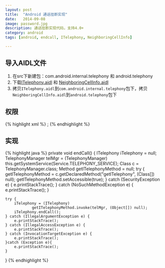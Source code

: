 ```yaml
---
layout: post
title:  "Android 通话挂断实现"
date:   2014-09-08
image: password.jpg
description: 通话挂断实现代码，支持4.0+
category: android
tags: [android, endcall, ITelephony, NeighboringCellInfo]

---
```


## 导入AIDL文件
1. 在src下新建包：com.android.internal.telephony 和 android.telephony
2. 下载[ITelephony.aidl](https://pan.baidu.com/s/1qWwi1zA) 和 [NeighboringCellInfo.aidl](https://pan.baidu.com/s/1bneYcqF)
3. 拷贝`ITelephony.aidl`到`com.android.internal.telephony`包下，拷贝`NeighboringCellInfo.aidl`到`android.telephony`包下

## 权限

{% highlight xml %}
<uses-permission android:name="android.permission.CALL_PHONE"/>;
{% endhighlight %}

## 实现

{% highlight java %}
  private void endCall() {
    ITelephony iTelephony = null;
    TelephonyManager telMgr = (TelephonyManager)
            this.getSystemService(Service.TELEPHONY_SERVICE);
    Class<TelephonyManager> c = TelephonyManager.class;
    Method getITelephonyMethod = null;
    try {
        getITelephonyMethod = c.getDeclaredMethod("getITelephony", (Class[]) null);
        getITelephonyMethod.setAccessible(true);
    } catch (SecurityException e) {
        e.printStackTrace();
    } catch (NoSuchMethodException e) {
        e.printStackTrace();
    }
 
    try {
        iTelephony = (ITelephony)
                getITelephonyMethod.invoke(telMgr, (Object[]) null);
        iTelephony.endCall();
    } catch (IllegalArgumentException e) {
        e.printStackTrace();
    } catch (IllegalAccessException e) {
        e.printStackTrace();
    } catch (InvocationTargetException e) {
        e.printStackTrace();
    }catch (Exception e){
        e.printStackTrace();
    }
 
}
{% endhighlight %}

